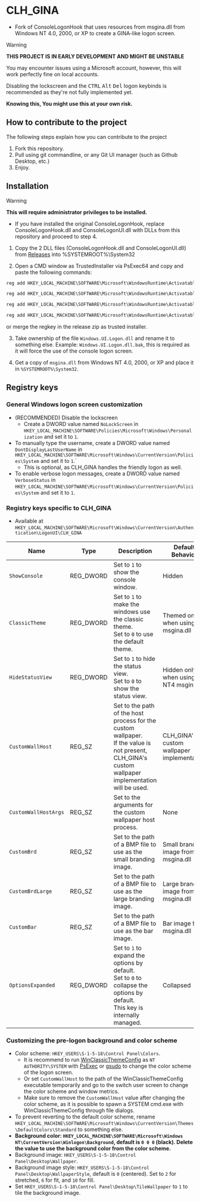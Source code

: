 # CLH_GINA
* Fork of ConsoleLogonHook that uses resources from msgina.dll from Windows NT 4.0, 2000, or XP to create a GINA-like logon screen.

> [!WARNING]
> **THIS PROJECT IS IN EARLY DEVELOPMENT AND MIGHT BE UNSTABLE**
>
> You may encounter issues using a Microsoft account, however, this will work perfectly fine on local accounts.
>
> Disabling the lockscreen and the <kbd>CTRL</kbd> <kbd>Alt</kbd> <kbd>Del</kbd> logon keybinds is recommended as they're not fully implemented yet.
>
> **Knowing this, You might use this at your own risk.**
>

## How to contribute to the project
The following steps explain how you can contribute to the project
1. Fork this repository.
2. Pull using git commandline, or any Git UI manager (such as Github Desktop, etc.)
3. Enjoy.
 
## Installation
> [!WARNING]
> **This will require administrator privileges to be installed.**
>

* If you have installed the original ConsoleLogonHook, replace ConsoleLogonHook.dll and ConsoleLogonUI.dll with DLLs from this repository and proceed to step 4.

1. Copy the 2 DLL files (ConsoleLogonHook.dll and ConsoleLogonUI.dll) from [Releases](https://github.com/Ingan121/CLH_GINA/releases) into %SYSTEMROOT%\System32

2. Open a CMD window as TrustedInstaller via PsExec64 and copy and paste the following commands:

```cmd
reg add HKEY_LOCAL_MACHINE\SOFTWARE\Microsoft\WindowsRuntime\ActivatableClassId\Windows.Internal.UI.Logon.Controller.ConsoleBlockedShutdownResolver /v DllPath /t REG_SZ /d %systemroot%\System32\ConsoleLogonHook.dll /f

reg add HKEY_LOCAL_MACHINE\SOFTWARE\Microsoft\WindowsRuntime\ActivatableClassId\Windows.Internal.UI.Logon.Controller.ConsoleLockScreen /v DllPath /t REG_SZ /d %systemroot%\System32\ConsoleLogonHook.dll /f

reg add HKEY_LOCAL_MACHINE\SOFTWARE\Microsoft\WindowsRuntime\ActivatableClassId\Windows.Internal.UI.Logon.Controller.ConsoleLogonUX /v DllPath /t REG_SZ /d %systemroot%\System32\ConsoleLogonHook.dll /f

reg add HKEY_LOCAL_MACHINE\SOFTWARE\Microsoft\WindowsRuntime\ActivatableClassId\Windows.Internal.Shell.PlatformExtensions.ConsoleCredUX /v DllPath /t REG_SZ /d %systemroot%\System32\ConsoleLogonHook.dll /f
```
or merge the regkey in the release zip as trusted installer.


3. Take ownership of the file `Windows.UI.Logon.dll` and rename it to something else. Example: `Windows.UI.Logon.dll.bak`, this is required as it will force the use of the console logon screen.

4. Get a copy of `msgina.dll` from Windows NT 4.0, 2000, or XP and place it in `%SYSTEMROOT%\System32`.

## Registry keys
### General Windows logon screen customization
* (RECOMMENDED) Disable the lockscreen
	* Create a DWORD value named `NoLockScreen` in `HKEY_LOCAL_MACHINE\SOFTWARE\Policies\Microsoft\Windows\Personalization` and set it to `1`.
* To manually type the username, create a DWORD value named `DontDisplayLastUserName` in `HKEY_LOCAL_MACHINE\SOFTWARE\Microsoft\Windows\CurrentVersion\Policies\System` and set it to `1`.`
	* This is optional, as CLH_GINA handles the friendly logon as well.
* To enable verbose logon messages, create a DWORD value named `VerboseStatus` in `HKEY_LOCAL_MACHINE\SOFTWARE\Microsoft\Windows\CurrentVersion\Policies\System` and set it to `1`.
### Registry keys specific to CLH_GINA 
* Available at `HKEY_LOCAL_MACHINE\SOFTWARE\Microsoft\Windows\CurrentVersion\Authentication\LogonUI\CLH_GINA`

|Name|Type|Description|Default Behavior|
|----|----|-----------|-------|
|`ShowConsole`|REG_DWORD|Set to `1` to show the console window.|Hidden|
|`ClassicTheme`|REG_DWORD|Set to `1` to make the windows use the classic theme.<br>Set to `0` to use the default theme.|Themed only when using XP msgina.dll|
|`HideStatusView`|REG_DWORD|Set to `1` to hide the status view.<br>Set to `0` to show the status view.|Hidden only when using NT4 msgina.dll|
|`CustomWallHost`|REG_SZ|Set to the path of the host process for the custom wallpaper.<br>If the value is not present, CLH_GINA's custom wallpaper implementation will be used.|CLH_GINA's custom wallpaper implementation|
|`CustomWallHostArgs`|REG_SZ|Set to the arguments for the custom wallpaper host process.|None|
|`CustomBrd`|REG_SZ|Set to the path of a BMP file to use as the small branding image.|Small branding image from msgina.dll|
|`CustomBrdLarge`|REG_SZ|Set to the path of a BMP file to use as the large branding image.|Large branding image from msgina.dll|
|`CustomBar`|REG_SZ|Set to the path of a BMP file to use as the bar image.|Bar image from msgina.dll|
|`OptionsExpanded`|REG_DWORD|Set to `1` to expand the options by default.<br>Set to `0` to collapse the options by default.<br>This key is internally managed.|Collapsed|
### Customizing the pre-logon background and color scheme
* Color scheme: `HKEY_USERS\S-1-5-18\Control Panel\Colors`.
	* It is recommend to run [WinClassicThemeConfig](https://gitlab.com/ftortoriello/WinClassicThemeConfig) as `NT AUTHORITY\SYSTEM` with [PsExec](https://docs.microsoft.com/en-us/sysinternals/downloads/psexec) or [gsudo](https://github.com/gerardog/gsudo) to change the color scheme of the logon screen.
	* Or set `CustomWallHost` to the path of the WinClassicThemeConfig executable temporarily and go to the switch user screen to change the color scheme and window metrics.
	* Make sure to remove the `CustomWallHost` value after changing the color scheme, as it is possible to spawn a SYSTEM cmd.exe with WinClassicThemeConfig through file dialogs.
* To prevent reverting to the default color scheme, rename `HKEY_LOCAL_MACHINE\SOFTWARE\Microsoft\Windows\CurrentVersion\Themes\DefaultColors\Standard` to something else.
* **Background color: `HKEY_LOCAL_MACHINE\SOFTWARE\Microsoft\Windows NT\CurrentVersion\Winlogon\Background`, default is `0 0 0` (black). Delete the value to use the background color from the color scheme.**
* Background image: `HKEY_USERS\S-1-5-18\Control Panel\Desktop\Wallpaper`.
* Background image style: `HKEY_USERS\S-1-5-18\Control Panel\Desktop\WallpaperStyle`, default is `0` (centered). Set to `2` for stretched, `6` for fit, and `10` for fill.
* Set `HKEY_USERS\S-1-5-18\Control Panel\Desktop\TileWallpaper` to `1` to tile the background image.
